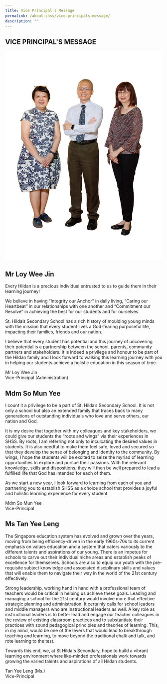```yaml
---
title: Vice Principal's Message
permalink: /about-shss/vice-principals-message/
description: ""
---
```

VICE PRINCIPAL'S MESSAGE
------------------------
![](/images/Staff/VPs.jpg)

Mr Loy Wee Jin
--------------

Every Hildan is a precious individual entrusted to us to guide them in their learning journey!

We believe in having “Integrity our Anchor” in daily living, “Caring our Heartbeat” in our relationships with one another and “Commitment our Resolve” in achieving the best for our students and for ourselves.

St. Hilda’s Secondary School has a rich history of moulding young minds with the mission that every student lives a God-fearing purposeful life, impacting their families, friends and our nation.

I believe that every student has potential and this journey of uncovering their potential is a partnership between the school, parents, community partners and stakeholders. It is indeed a privilege and honour to be part of the Hildan family and I look forward to walking this learning journey with you in helping our students achieve a holistic education in this season of time.

Mr Loy Wee Jin<br>
Vice-Principal (Administration)

Mdm So Mun Yee
--------------

I count it a privilege to be a part of St. Hilda’s Secondary School. It is not only a school but also an extended family that traces back to many generations of outstanding individuals who love and serve others, our nation and God.

It is my desire that together with my colleagues and key stakeholders, we could give our students the “roots and wings” via their experiences in SHSS. By roots, I am referring not only to inculcating the desired values in students. It is also needful to make them feel safe, loved and secured so that they develop the sense of belonging and identity to the community. By wings, I hope the students will be excited to seize the myriad of learning opportunities to explore and pursue their passions. With the relevant knowledge, skills and dispositions, they will then be well prepared to lead a fulfilled life that God has intended for each of them.

As we start a new year, I look forward to learning from each of you and partnering you to establish SHSS as a choice school that provides a joyful and holistic learning experience for every student.

  

Mdm So Mun Yee                                                                                          <br>
Vice-Principal

  



Ms Tan Yee Leng
---------------

The Singapore education system has evolved and grown over the years, moving from being efficiency-driven in the early 1960s-70s to its current emphasis on values education and a system that caters variously to the different talents and aspirations of our young. There is an impetus for schools to carve out their individual niche areas and establish peaks of excellence for themselves. Schools are also to equip our youth with the pre-requisite subject knowledge and associated disciplinary skills and values that will enable them to navigate their way in the world of the 21st century effectively. 

Strong leadership, working hand in hand with a professional team of teachers would be critical in helping us achieve these goals. Leading and managing a school for the 21st century would involve more that effective strategic planning and administration. It certainly calls for school leaders and middle managers who are instructional leaders as well. A key role as instructional leaders is to better lead and engage our teacher colleagues in the review of existing classroom practices and to substantiate their practices with sound pedagogical principles and theories of learning. This, in my mind, would be one of the levers that would lead to breakthrough teaching and learning, to move beyond the traditional chalk and talk, and rote learning to the test. 

Towards this end, we, at St Hilda's Secondary, hope to build a vibrant learning environment where like-minded professionals work towards growing the varied talents and aspirations of all Hildan students.

  
Tan Yee Leng (Ms.)  
Vice-Principal